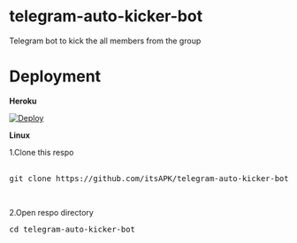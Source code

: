 # telegram-auto-kicker-bot
Telegram bot to kick the all members from the group

# Deployment

<b> Heroku </b><br>

[![Deploy](https://www.herokucdn.com/deploy/button.svg)](https://heroku.com/deploy) <br>

<b> Linux </b><br>

1.Clone this respo<br><br>

<pre>git clone https://github.com/itsAPK/telegram-auto-kicker-bot </pre><br>

2.Open respo directory<br>

<pre>cd telegram-auto-kicker-bot </pre>




